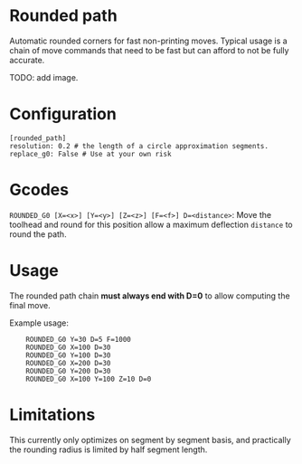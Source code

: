 # Rounded path

Automatic rounded corners for fast non-printing moves.
Typical usage is a chain of move commands that need to be fast but can afford to not be fully accurate.  

TODO: add image.

# Configuration

```
[rounded_path]
resolution: 0.2 # the length of a circle approximation segments.
replace_g0: False # Use at your own risk
```

# Gcodes

`ROUNDED_G0 [X=<x>] [Y=<y>] [Z=<z>] [F=<f>] D=<distance>`: 
Move the toolhead and round for this position allow a maximum deflection `distance` to round the path.

# Usage

The rounded path chain **must always end with D=0** to allow computing the final move.

Example usage:
```
    ROUNDED_G0 Y=30 D=5 F=1000
    ROUNDED_G0 X=100 D=30
    ROUNDED_G0 Y=100 D=30
    ROUNDED_G0 X=200 D=30
    ROUNDED_G0 Y=200 D=30
    ROUNDED_G0 X=100 Y=100 Z=10 D=0     
```

# Limitations
This currently only optimizes on segment by segment basis, 
and practically the rounding radius is limited by half segment length. 